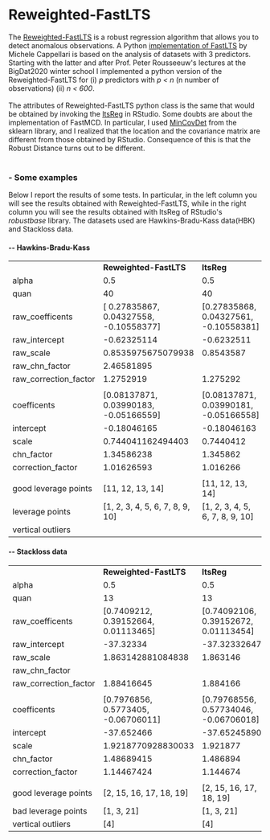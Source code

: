 # Reweighted-FastLTS

<p>
The <a href="https://www.researchgate.net/publication/220451824_Computing_LTS_Regression_for_Large_Data_Sets" target="_blank">Reweighted-FastLTS<a> is a robust regression algorithm that allows you to detect anomalous observations.
A Python <a href="https://pypi.org/project/ltsfit/" target="_blank">implementation of FastLTS</a> by Michele Cappellari is based on the analysis of datasets with 3 predictors. Starting with the latter and after Prof. Peter Rousseeuw's lectures at the BigDat2020 winter school I implemented a python version of the Reweighted-FastLTS for (i) <i>p</i> predictors with <i>p < n</i> (n number of observations) (ii) <i>n < 600</i>.
<br><br>
The attributes of Reweighted-FastLTS python class is the same that would be obtained by invoking the <a href="https://www.rdocumentation.org/packages/robustbase/versions/0.93-5/topics/ltsReg" target="_blank">ltsReg</a> in RStudio.
Some doubts are about the implementation of FastMCD. In particular, I used <a href="https://scikit-learn.org/stable/modules/generated/sklearn.covariance.MinCovDet.html">MinCovDet<a> from the sklearn library, and I realized that the location and the covariance matrix are different from those obtained by RStudio. Consequence of this is that the Robust Distance turns out to be different.
<br><br>  
  <h3>- Some examples</h3>
  Below I report the results of some tests. In particular, in the left column you will see the results obtained with Reweighted-FastLTS,   while in the right column you will see the results obtained with ltsReg of RStudio's <i>robustbase</i> library. The datasets used are   Hawkins-Bradu-Kass data(HBK) and Stackloss data.
  <br>
    <h4>-- Hawkins-Bradu-Kass</h4>
      <table>
        <tr><td></td><td><b>Reweighted-FastLTS</b></td><td><b>ltsReg</b></td></tr>
        <tr><td>alpha</td><td>0.5</td><td>0.5</td></tr>
        <tr><td>quan</td><td>40</td><td>40</td></tr>
        <tr><td>raw_coefficents</td><td>[ 0.27835867, 0.04327558, -0.10558377] </td><td>[0.27835868, 0.04327561, -0.10558381]</td></tr>
        <tr><td>raw_intercept</td><td>-0.62325114 </td><td>-0.6232511</td></tr>
        <tr><td>raw_scale</td><td> 0.8535975675079938</td><td> 0.8543587</td></tr>
        <tr><td>raw_chn_factor</td><td>2.46581895</td><td></td></tr>
        <tr><td>raw_correction_factor</td><td>1.2752919</td><td>1.275292</td></tr>
        <tr><td></td><td></td></tr>
        <tr><td>coefficents</td><td>[0.08137871, 0.03990183, -0.05166559]</td><td>[0.08137871, 0.03990181, -0.05166558]</td></tr>
        <tr><td>intercept</td><td>-0.18046165</td><td>-0.18046163</td></tr>
        <tr><td>scale</td><td>0.744041162494403</td><td>0.7440412</td></tr>
        <tr><td>chn_factor</td><td>1.34586238</td><td>1.345862</td></tr>
        <tr><td>correction_factor</td><td>1.01626593</td><td>1.016266</td></tr>
        <tr><td></td><td></td></tr>
        <tr><td>good leverage points</td><td>[11, 12, 13, 14]</td><td>[11, 12, 13, 14]</td></tr>
        <tr><td>leverage points</td><td>[1, 2, 3, 4, 5, 6, 7, 8, 9, 10]</td><td>[1, 2, 3, 4, 5, 6, 7, 8, 9, 10]</td></tr>
        <tr><td>vertical outliers</td><td></td><td></td></tr>
      </table>
  
<h4>-- Stackloss data</h4>
      <table>
        <tr><td></td><td><b>Reweighted-FastLTS</b></td><td><b>ltsReg</b></td></tr>
        <tr><td>alpha</td><td>0.5</td><td>0.5</td></tr>
        <tr><td>quan</td><td> 13</td><td>13</td></tr>
        <tr><td>raw_coefficents</td><td>[0.7409212, 0.39152664, 0.01113465]</td><td>[0.74092106, 0.39152672, 0.01113454]</td></tr>
        <tr><td>raw_intercept</td><td>-37.32334</td><td>-37.32332647</td></tr>
        <tr><td>raw_scale</td><td>1.863142881084838</td><td>1.863146</td></tr>
        <tr><td>raw_chn_factor</td><td></td><td></td></tr>
        <tr><td>raw_correction_factor</td><td>1.88416645</td><td>1.884166</td></tr>
        <tr><td></td><td></td></tr>
        <tr><td>coefficents</td><td>[0.7976856, 0.5773405, -0.06706011]</td><td>[0.79768556, 0.57734046, -0.06706018]</td></tr>
        <tr><td>intercept</td><td>-37.652466</td><td>-37.65245890</td></tr>
        <tr><td>scale</td><td>1.9218770928830033</td><td>1.921877</td></tr>
        <tr><td>chn_factor</td><td>1.48689415</td><td>1.486894 </td></tr>
        <tr><td>correction_factor</td><td>1.14467424</td><td>1.144674</td></tr>
        <tr><td></td><td></td></tr>
        <tr><td>good leverage points</td><td>[2, 15, 16, 17, 18, 19]</td><td>[2, 15, 16, 17, 18, 19]</td></tr>
        <tr><td>bad leverage points</td><td>[1, 3, 21]</td><td>[1, 3, 21]</td></tr>
        <tr><td>vertical outliers</td><td>[4]</td><td>[4]</td></tr>
      </table>
</p>
